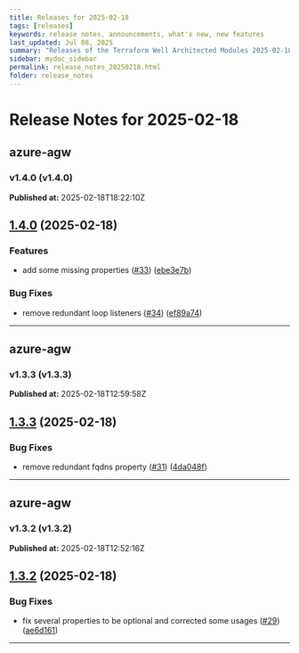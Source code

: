 ```yaml
---
title: Releases for 2025-02-18
tags: [releases]
keywords: release notes, announcements, what's new, new features
last_updated: Jul 08, 2025
summary: "Releases of the Terraform Well Architected Modules 2025-02-18"
sidebar: mydoc_sidebar
permalink: release_notes_20250218.html
folder: release_notes
---
```


# Release Notes for 2025-02-18

## azure-agw
### v1.4.0 (v1.4.0)
**Published at:** 2025-02-18T18:22:10Z

## [1.4.0](https://github.com/CloudNationHQ/terraform-azure-agw/compare/v1.3.3...v1.4.0) (2025-02-18)


### Features

* add some missing properties ([#33](https://github.com/CloudNationHQ/terraform-azure-agw/issues/33)) ([ebe3e7b](https://github.com/CloudNationHQ/terraform-azure-agw/commit/ebe3e7b48b61c7a06bf07862703fbca35667d9db))


### Bug Fixes

* remove redundant loop listeners ([#34](https://github.com/CloudNationHQ/terraform-azure-agw/issues/34)) ([ef89a74](https://github.com/CloudNationHQ/terraform-azure-agw/commit/ef89a746d7ad6dace21ad6164582383518e2ace1))

---

## azure-agw
### v1.3.3 (v1.3.3)
**Published at:** 2025-02-18T12:59:58Z

## [1.3.3](https://github.com/CloudNationHQ/terraform-azure-agw/compare/v1.3.2...v1.3.3) (2025-02-18)


### Bug Fixes

* remove redundant fqdns property ([#31](https://github.com/CloudNationHQ/terraform-azure-agw/issues/31)) ([4da048f](https://github.com/CloudNationHQ/terraform-azure-agw/commit/4da048f3e9ac5acf7b378a561a0886973ce5820c))

---

## azure-agw
### v1.3.2 (v1.3.2)
**Published at:** 2025-02-18T12:52:16Z

## [1.3.2](https://github.com/CloudNationHQ/terraform-azure-agw/compare/v1.3.1...v1.3.2) (2025-02-18)


### Bug Fixes

* fix several properties to be optional and corrected some usages ([#29](https://github.com/CloudNationHQ/terraform-azure-agw/issues/29)) ([ae6d161](https://github.com/CloudNationHQ/terraform-azure-agw/commit/ae6d161803419a9741fdf61b79d19b56f10e98aa))

---

